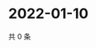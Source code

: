 # 2022-01-10

共 0 条

<!-- BEGIN WEIBO -->
<!-- 最后更新时间 Mon Jan 10 2022 05:08:02 GMT+0800 (China Standard Time) -->

<!-- END WEIBO -->
